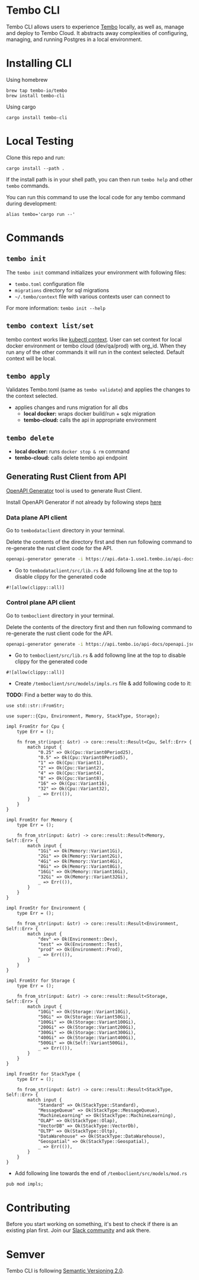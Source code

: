 # Tembo CLI

Tembo CLI allows users to experience [Tembo](https://tembo.io) locally, as well as,
manage and deploy to Tembo Cloud. It abstracts away complexities of configuring,
managing, and running Postgres in a local environment.

# Installing CLI

Using homebrew

```
brew tap tembo-io/tembo
brew install tembo-cli
```

Using cargo

```
cargo install tembo-cli
```

# Local Testing

Clone this repo and run:

`cargo install --path .`

If the install path is in your shell path, you can then run `tembo help` and other `tembo` commands.

You can run this command to use the local code for any tembo command during development:

```
alias tembo='cargo run --'
```

# Commands

## `tembo init`

The `tembo init` command initializes your environment with following files:

* `tembo.toml` configuration file
* `migrations` directory for sql migrations
* `~/.tembo/context` file with various contexts user can connect to

For more information: `tembo init --help`

## `tembo context list/set`

tembo context works like [kubectl context](https://www.notion.so/abee0b15119343e4947692feb740e892?pvs=21). User can set context for local docker environment or tembo cloud (dev/qa/prod) with org_id. When they run any of the other commands it will run in the context selected. Default context will be local.

## `tembo apply`

Validates Tembo.toml (same as `tembo validate`) and applies the changes to the context selected.

* applies changes and runs migration for all dbs
    * **local docker:** wraps docker build/run + sqlx migration
    * **tembo-cloud:** calls the api in appropriate environment

## `tembo delete`

- **local docker:** runs `docker stop & rm` command
- **tembo-cloud:** calls delete tembo api endpoint

## Generating Rust Client from API

[OpenAPI Generator](https://openapi-generator.tech/) tool is used to generate Rust Client.

Install OpenAPI Generator if not already by following steps [here](https://openapi-generator.tech/docs/installation)

### Data plane API client

Go to `tembodataclient` directory in your terminal.

Delete the contents of the directory first and then run following command to re-generate the rust client code for the API.

```bash
openapi-generator generate -i https://api.data-1.use1.tembo.io/api-docs/openapi.json  -g rust -o . --additional-properties=packageName=tembodataclient
```

* Go to `tembodataclient/src/lib.rs` & add followng line at the top to disable clippy for the generated code

```
#![allow(clippy::all)]
```

### Control plane API client

Go to `temboclient` directory in your terminal.

Delete the contents of the directory first and then run following command to re-generate the rust client code for the API.

```bash
openapi-generator generate -i https://api.tembo.io/api-docs/openapi.json  -g rust -o . --additional-properties=packageName=temboclient
```

* Go to `temboclient/src/lib.rs` & add followng line at the top to disable clippy for the generated code

```
#![allow(clippy::all)]
```

* Create `/temboclient/src/models/impls.rs` file & add following code to it:

**TODO:** Find a better way to do this.

```
use std::str::FromStr;

use super::{Cpu, Environment, Memory, StackType, Storage};

impl FromStr for Cpu {
    type Err = ();

    fn from_str(input: &str) -> core::result::Result<Cpu, Self::Err> {
        match input {
            "0.25" => Ok(Cpu::Variant0Period25),
            "0.5" => Ok(Cpu::Variant0Period5),
            "1" => Ok(Cpu::Variant1),
            "2" => Ok(Cpu::Variant2),
            "4" => Ok(Cpu::Variant4),
            "8" => Ok(Cpu::Variant8),
            "16" => Ok(Cpu::Variant16),
            "32" => Ok(Cpu::Variant32),
            _ => Err(()),
        }
    }
}

impl FromStr for Memory {
    type Err = ();

    fn from_str(input: &str) -> core::result::Result<Memory, Self::Err> {
        match input {
            "1Gi" => Ok(Memory::Variant1Gi),
            "2Gi" => Ok(Memory::Variant2Gi),
            "4Gi" => Ok(Memory::Variant4Gi),
            "8Gi" => Ok(Memory::Variant8Gi),
            "16Gi" => Ok(Memory::Variant16Gi),
            "32Gi" => Ok(Memory::Variant32Gi),
            _ => Err(()),
        }
    }
}

impl FromStr for Environment {
    type Err = ();

    fn from_str(input: &str) -> core::result::Result<Environment, Self::Err> {
        match input {
            "dev" => Ok(Environment::Dev),
            "test" => Ok(Environment::Test),
            "prod" => Ok(Environment::Prod),
            _ => Err(()),
        }
    }
}

impl FromStr for Storage {
    type Err = ();

    fn from_str(input: &str) -> core::result::Result<Storage, Self::Err> {
        match input {
            "10Gi" => Ok(Storage::Variant10Gi),
            "50Gi" => Ok(Storage::Variant50Gi),
            "100Gi" => Ok(Storage::Variant100Gi),
            "200Gi" => Ok(Storage::Variant200Gi),
            "300Gi" => Ok(Storage::Variant300Gi),
            "400Gi" => Ok(Storage::Variant400Gi),
            "500Gi" => Ok(Self::Variant500Gi),
            _ => Err(()),
        }
    }
}

impl FromStr for StackType {
    type Err = ();

    fn from_str(input: &str) -> core::result::Result<StackType, Self::Err> {
        match input {
            "Standard" => Ok(StackType::Standard),
            "MessageQueue" => Ok(StackType::MessageQueue),
            "MachineLearning" => Ok(StackType::MachineLearning),
            "OLAP" => Ok(StackType::Olap),
            "VectorDB" => Ok(StackType::VectorDb),
            "OLTP" => Ok(StackType::Oltp),
            "DataWarehouse" => Ok(StackType::DataWarehouse),
            "Geospatial" => Ok(StackType::Geospatial),
            _ => Err(()),
        }
    }
}
```

* Add following line towards the end of `/temboclient/src/models/mod.rs`

```
pub mod impls;
```

# Contributing

Before you start working on something, it's best to check if there is an existing plan
first. Join our [Slack community](https://join.slack.com/t/trunk-crew/shared_invite/zt-1yiafma92-hFHq2xAN0ukjg_2AsOVvfg) and ask there.

# Semver

Tembo CLI is following [Semantic Versioning 2.0](https://semver.org/).
